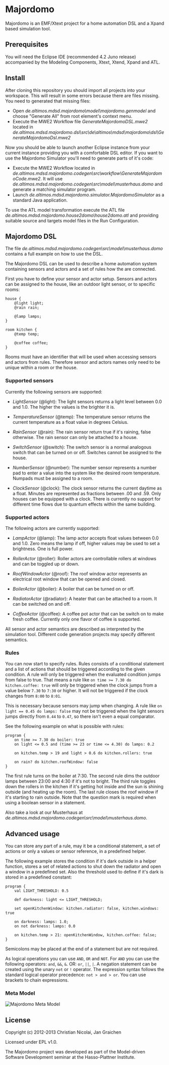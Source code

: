 # Majordomo

Majordomo is an EMF/Xtext project for a home automation DSL and a Xpand based simulation tool.

## Prerequisites

You will need the Eclipse IDE (recommended 4.2 Juno release) accompanied by the Modeling Components, Xtext, Xtend, Xpand and ATL.

## Install

After cloning this repository you should import all projects into your workspace. This will result in some errors because there are files missing. You need to generated that missing files:

- Open *de.altimos.mdsd.majordomo\model\majordomo.genmodel* and choose "Generate All" from root element's context menu.
- Execute the MWE2 Workflow file *GenerateMajordomoDSL.mwe2* located in *de.altimos.mdsd.majordomo.dsl\src\de\altimos\mdsd\majordomo\dsl\GenerateMajordomoDsl.mwe2*

Now you should be able to launch another Eclipse instance from your current instance providing you with a comfortable DSL editor. If you want to use the Majordomo Simulator you'll need to generate parts of it's code:

- Execute the MWE2 Workflow located in *de.altimos.mdsd.majordomo.codegen\src\workflow\GenerateMajordomoCode.mwe2*. It will use *de.altimos.mdsd.majordomo.codegen\src\model\musterhaus.domo* and generate a matching simulator program.
- Launch *de.altimos.mdsd.majordomo.simulator.MajordomoSimulator* as a standard Java application.

To use the ATL model transformation execute the ATL file *de.altimos.mdsd.majordomo.house2domo\house2domo.atl* and providing suitable source and targets
model files in the Run Configuration.

## Majordomo DSL

The file *de.altimos.mdsd.majordomo.codegen\src\model\musterhaus.domo* contains a full example on how to use the DSL.

The Majordomo DSL can be used to describe a home automation system containing sensors and actors and a set of rules how the are connected.

First you have to define your sensor and actor setup. Sensors and actors can be assigned to the house, like an outdoor light sensor, or to specific rooms:

```
house {
	@light light;
	@rain rain;

	@lamp lamps;
}

room kitchen {
	@temp temp;

	@coffee coffee;
}
```

Rooms must have an identifier that will be used when accessing sensors and actors from rules. Therefore sensor and actors names only need to be unique within a room or the house.

### Supported sensors

Currently the following sensors are supported:

* *LightSensor* (@light): The light sensors returns a light level between 0.0 and 1.0. The higher the values is the brighter it is.

* *TemperatureSensor* (@temp): The temperature sensor returns the current temperature as a float value in degrees Celsius.

* *RainSensor* (@rain): The rain sensor return true if it's raining, false otherwise. The rain sensor can only be attached to a house.

* *SwitchSensor* (@switch): The switch sensor is a normal analogous switch that can be turned on or off. Switches cannot be assigned to the house.

* *NumberSensor* (@number): The number sensor represents a number pad to enter a value into the system like the desired room temperature. Numpads must be assigned to a room.

* *ClockSensor* (@clock): The clock sensor returns the current daytime as a float. Minutes are represented as fractions between .00 and .59. Only houses can be equipped with a clock. There is currently no support for different time flows due to quantum effects within the same building.

### Supported actors

The following actors are currently supported:

* *LampActor* (@lamp): The lamp actor accepts float values between 0.0 and 1.0. Zero means the lamp if off, higher values may be used to set a brightness. One is full power.

* *RollerActor* (@roller): Roller actors are controllable rollers at windows and can be toggled up or down.

* *RoofWindowActor* (@roof): The roof window actor represents an electrical root window that can be opened and closed.

* *BoilerActor* (@boiler): A boiler that can be turned on or off.

* *RadiatorActor* (@radiator): A heater that can be attached to a room. It can be switched on and off.

* *CoffeeActor* (@coffee): A coffee pot actor that can be switch on to make fresh coffee. Currently only one flavor of coffee is supported.

All sensor and actor semantics are described as interpreted by the simulation tool. Different code generation projects may specify different semantics.

### Rules

You can now start to specify rules. Rules consists of a conditional statement and a list of actions that should be triggered according to the given condition. A rule will only be triggered when the evaluated condition jumps from false to true. That means a rule like `on time >= 7.30 do kitchen.coffee: true` will only be triggered when the clock jumps from a value below `7.30` to `7:30` or higher. It will not be triggered if the clock changes from `8:00` to `8:01`.

This is necessary because sensors may jump when changing. A rule like `on light == 0.45 do lamps: false` may not be triggered when the light sensors jumps directly from `0.44` to `0.47`, so there isn't even a equal comparator.

See the following example on what is possible with rules:

```
program {
	on time >= 7.30 do boiler: true
	on light <= 0.5 and (time >= 23 or time <= 4.30) do lamps: 0.2

	on kitchen.temp > 19 and light > 0.6 do kitchen.rollers: true

	on rain? do kitchen.roofWindow: false
}
```

The first rule turns on the boiler at 7:30. The second rule dims the outdoor lamps between 23:00 and 4:30 if it's not to bright. The third rule toggles down the rollers in the kitchen if it's getting hot inside and the sun is shining outside (and heating up the room). The last rule closes the roof window if it's starting to rain outside. Note that the question mark is required when using a boolean sensor in a statement.

Also take a look at our Musterhaus at *de.altimos.mdsd.majordomo.codegen\src\model\musterhaus.domo*.

## Advanced usage

You can store any part of a rule, may it be a conditional statement, a set of actions or only a values or sensor reference, in a predefined helper.

The following example stores the condition if it's dark outside in a helper function, stores a set of related actions to shut down the radiator and open a window in a predefined set. Also the threshold used to define if it's dark is stored in a predefined constant:

```
program {
	val LIGHT_THRESHOLD: 0.5

	def darkness: light <= LIGHT_THRESHOLD;

	set openKitchenWindow: kitchen.radiator: false, kitchen.windows: true

	on darkness: lamps: 1.0;
	on not darkness: lamps: 0.0

	on kitchen.temp > 21: openKitchenWindow, kitchen.coffee: false;
}
```

Semicolons may be placed at the end of a statement but are not required.

As logical operations you can use `AND`, `OR` and `NOT`. For `AND` you can use the following operators: `and`, `&&`, `&`. OR: `or`, `||`, `|`. A negation statement can be created using the unary `not` or `!` operator. The expression syntax follows the standard logical operator precedence: `not > and > or`. You can use brackets to chain expressions.

### Meta Model

![Majordomo Meta Model](https://raw.github.com/majordomo/majordomo/master/majordomo.png)

## License

Copyright (c) 2012-2013 Christian Nicolai, Jan Graichen

Licensed under EPL v1.0.

The Majordomo project was developed as part of the Model-driven Software Development seminar at the Hasso-Plattner Institute.
